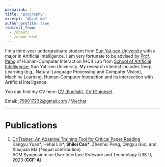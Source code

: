 ```yaml
---
permalink: /
title: "Biography"
excerpt: "About me"
author_profile: true
redirect_from: 
  - /about/
  - /about.html
---
```


I'm a third-year undergraduate student from [Sun Yat-sen University](https://www.sysu.edu.cn/) with a major in Artificial Intelligence. I am very fortunate to be advised by [Prof. Peng](http://zhenhuipeng.com/) of Human-Computer Interaction (HCI) Lab from [School of Artificial Intelligence](https://sai.sysu.edu.cn/), Sun Yat-sen University. My research interest includes Deep Learning (e.g., Natural Language Processing and Computer Vision), Machine Learning, Human-Computer Interaction and its intersection with Artificial Intelligence.
 
You can find my CV here: [CV (English)](../assets/Curriculum_Vitae.pdf), [CV (Chinese)](../assets/曹诗磊-中山大学-个人简历.pdf).

Email: [j799017232@gmail.com](mailto:j799017232@gmail.com) / [Wechat](../images/weChat.jpg) 

---

Publications
===

1. [CriTrainer: An Adaptive Training Tool for Critical Paper Reading](../assets/uist2023.pdf) <br>
   Kangyu Yuan\*, Hehai Lin\*, **Shilei Cao\***, Zhenhui Peng, Qingyu Guo, and Xiaojuan Ma (\*equal contribution) <br>
   ACM Symposium on User Interface Software and Technology (UIST), 2023 (**CCF-A**)


